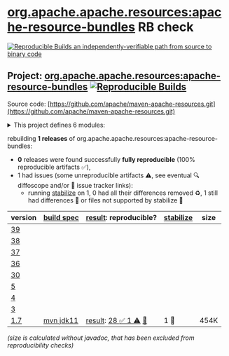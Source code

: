 [org.apache.apache.resources:apache-resource-bundles](https://central.sonatype.com/artifact/org.apache.apache.resources/apache-resource-bundles/versions) RB check
=======

[![Reproducible Builds](https://reproducible-builds.org/images/logos/rb.svg) an independently-verifiable path from source to binary code](https://reproducible-builds.org/)

## Project: [org.apache.apache.resources:apache-resource-bundles](https://central.sonatype.com/artifact/org.apache.apache.resources/apache-resource-bundles/versions) [![Reproducible Builds](https://img.shields.io/endpoint?url=https://raw.githubusercontent.com/jvm-repo-rebuild/reproducible-central/master/content/org/apache/apache/resources/badge.json)](https://github.com/jvm-repo-rebuild/reproducible-central/blob/master/content/org/apache/apache/resources/README.md)

Source code: [https://github.com/apache/maven-apache-resources.git](https://github.com/apache/maven-apache-resources.git)

<details><summary>This project defines 6 modules:</summary>

* [org.apache.apache.resources:apache-incubator-disclaimer-resource-bundle](https://central.sonatype.com/artifact/org.apache.apache.resources/apache-incubator-disclaimer-resource-bundle/overview)
* [org.apache.apache.resources:apache-jar-resource-bundle](https://central.sonatype.com/artifact/org.apache.apache.resources/apache-jar-resource-bundle/overview)
* [org.apache.apache.resources:apache-jar-txt-resource-bundle](https://central.sonatype.com/artifact/org.apache.apache.resources/apache-jar-txt-resource-bundle/overview)
* [org.apache.apache.resources:apache-license-header-resource-bundle](https://central.sonatype.com/artifact/org.apache.apache.resources/apache-license-header-resource-bundle/overview)
* [org.apache.apache.resources:apache-resource-bundles](https://central.sonatype.com/artifact/org.apache.apache.resources/apache-resource-bundles/overview)
* [org.apache.apache.resources:apache-source-release-assembly-descriptor](https://central.sonatype.com/artifact/org.apache.apache.resources/apache-source-release-assembly-descriptor/overview)
</details>

rebuilding **1 releases** of org.apache.apache.resources:apache-resource-bundles:
- **0** releases were found successfully **fully reproducible** (100% reproducible artifacts :white_check_mark:),
- 1 had issues (some unreproducible artifacts :warning:, see eventual :mag: diffoscope and/or :memo: issue tracker links):
  - running [stabilize](doc/stabilize.md) on 1, 0 had all their differences removed :recycle:, 1 still had differences :rotating_light: or files not supported by stabilize :no_entry_sign:

| version | [build spec](/BUILDSPEC.md) | [result](https://reproducible-builds.org/docs/jvm/): reproducible? | [stabilize](https://github.com/google/oss-rebuild/blob/main/cmd/stabilize/README.md) | size |
| -- | --------- | ------ | ------ | -- |
| [39](https://central.sonatype.com/artifact/org.apache.apache.resources/apache-resource-bundles/39/pom) | | | |
| [38](https://central.sonatype.com/artifact/org.apache.apache.resources/apache-resource-bundles/38/pom) | | | |
| [37](https://central.sonatype.com/artifact/org.apache.apache.resources/apache-resource-bundles/37/pom) | | | |
| [36](https://central.sonatype.com/artifact/org.apache.apache.resources/apache-resource-bundles/36/pom) | | | |
| [30](https://central.sonatype.com/artifact/org.apache.apache.resources/apache-resource-bundles/30/pom) | | | |
| [5](https://central.sonatype.com/artifact/org.apache.apache.resources/apache-resource-bundles/5/pom) | | | |
| [4](https://central.sonatype.com/artifact/org.apache.apache.resources/apache-resource-bundles/4/pom) | | | |
| [3](https://central.sonatype.com/artifact/org.apache.apache.resources/apache-resource-bundles/3/pom) | | | |
| [1.7](https://central.sonatype.com/artifact/org.apache.apache.resources/apache-resource-bundles/1.7/pom) | [mvn jdk11](apache-resource-bundles-1.7.buildspec) | [result](apache-resource-bundles-1.7.buildinfo): [28 :white_check_mark:  1 :warning:](apache-resource-bundles-1.7.buildcompare) [:memo:](https://github.com/apache/maven-apache-parent/pull/288/files) | 1 :rotating_light: | 454K |

<i>(size is calculated without javadoc, that has been excluded from reproducibility checks)</i>
